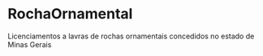 # RochaOrnamental
Licenciamentos a lavras de rochas ornamentais concedidos no estado de Minas Gerais
